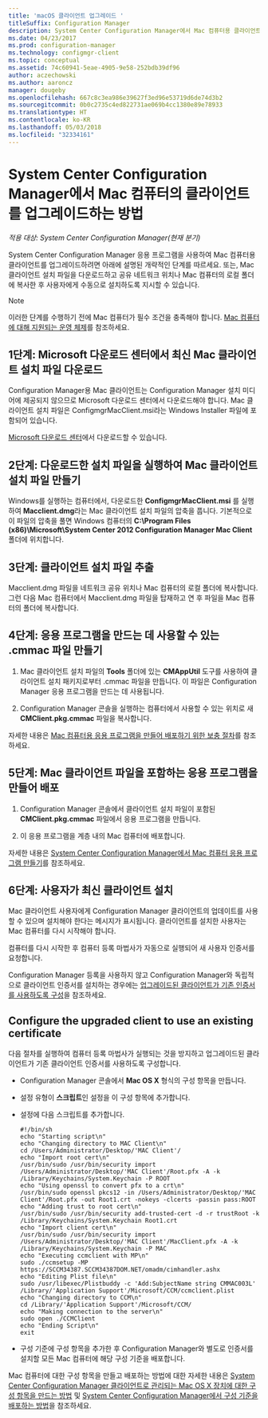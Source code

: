 ```yaml
---
title: 'macOS 클라이언트 업그레이드 '
titleSuffix: Configuration Manager
description: System Center Configuration Manager에서 Mac 컴퓨터용 클라이언트를 업그레이드합니다.
ms.date: 04/23/2017
ms.prod: configuration-manager
ms.technology: configmgr-client
ms.topic: conceptual
ms.assetid: 74c60941-5eae-4905-9e58-252bdb39df96
author: aczechowski
ms.author: aaroncz
manager: dougeby
ms.openlocfilehash: 667c8c3ea986e39627f3ed96e53719d6de74d3b2
ms.sourcegitcommit: 0b0c2735c4ed822731ae069b4cc1380e89e78933
ms.translationtype: HT
ms.contentlocale: ko-KR
ms.lasthandoff: 05/03/2018
ms.locfileid: "32334161"
---
```

# <a name="how-to-upgrade-clients-on-mac-computers-in-system-center-configuration-manager"></a>System Center Configuration Manager에서 Mac 컴퓨터의 클라이언트를 업그레이드하는 방법

*적용 대상: System Center Configuration Manager(현재 분기)*

System Center Configuration Manager 응용 프로그램을 사용하여 Mac 컴퓨터용 클라이언트를 업그레이드하려면 아래에 설명된 개략적인 단계를 따르세요. 또는, Mac 클라이언트 설치 파일을 다운로드하고 공유 네트워크 위치나 Mac 컴퓨터의 로컬 폴더에 복사한 후 사용자에게 수동으로 설치하도록 지시할 수 있습니다.  

> [!NOTE]  
>  이러한 단계를 수행하기 전에 Mac 컴퓨터가 필수 조건을 충족해야 합니다. [Mac 컴퓨터에 대해 지원되는 운영 체제](../../../plan-design/configs/supported-operating-systems-for-clients-and-devices.md#mac-computers)를 참조하세요.  

## <a name="step-1-download-the-latest-mac-client-installation-file-from-the-microsoft-download-center"></a>1단계: Microsoft 다운로드 센터에서 최신 Mac 클라이언트 설치 파일 다운로드  
 Configuration Manager용 Mac 클라이언트는 Configuration Manager 설치 미디어에 제공되지 않으므로 Microsoft 다운로드 센터에서 다운로드해야 합니다. Mac 클라이언트 설치 파일은 ConfigmgrMacClient.msi라는 Windows Installer 파일에 포함되어 있습니다.  

 [Microsoft 다운로드 센터](http://go.microsoft.com/fwlink/p/?LinkId=525184)에서 다운로드할 수 있습니다.  

## <a name="step-2-run-the-downloaded-installation-file-to-create-the-mac-client-installation-file"></a>2단계: 다운로드한 설치 파일을 실행하여 Mac 클라이언트 설치 파일 만들기  
 Windows를 실행하는 컴퓨터에서, 다운로드한 **ConfigmgrMacClient.msi** 를 실행하여 **Macclient.dmg**라는 Mac 클라이언트 설치 파일의 압축을 풉니다. 기본적으로 이 파일의 압축을 풀면 Windows 컴퓨터의 **C:\Program Files (x86)\Microsoft\System Center 2012 Configuration Manager Mac Client** 폴더에 위치합니다.  

## <a name="step-3-extract-the-client-installation-files"></a>3단계: 클라이언트 설치 파일 추출  
 Macclient.dmg 파일을 네트워크 공유 위치나 Mac 컴퓨터의 로컬 폴더에 복사합니다. 그런 다음 Mac 컴퓨터에서 Macclient.dmg 파일을 탑재하고 연 후 파일을 Mac 컴퓨터의 폴더에 복사합니다.  

## <a name="step-4-create-a-cmmac-file-that-can-be-used-to-create-an-application"></a>4단계: 응용 프로그램을 만드는 데 사용할 수 있는 .cmmac 파일 만들기  

1.  Mac 클라이언트 설치 파일의 **Tools** 폴더에 있는 **CMAppUtil** 도구를 사용하여 클라이언트 설치 패키지로부터 .cmmac 파일을 만듭니다. 이 파일은 Configuration Manager 응용 프로그램을 만드는 데 사용됩니다.  

2.  Configuration Manager 콘솔을 실행하는 컴퓨터에서 사용할 수 있는 위치로 새 **CMClient.pkg.cmmac** 파일을 복사합니다.  

 자세한 내용은 [Mac 컴퓨터용 응용 프로그램을 만들어 배포하기 위한 보충 절차](/sccm/apps/get-started/creating-mac-computer-applications#supplemental-procedures-to-create-and-deploy-applications-for-mac-computers)를 참조하세요.  

## <a name="step-5-create-and-deploy-an-application-containing-the-mac-client-files"></a>**5단계:** Mac 클라이언트 파일을 포함하는 응용 프로그램을 만들어 배포  

1.  Configuration Manager 콘솔에서 클라이언트 설치 파일이 포함된 **CMClient.pkg.cmmac** 파일에서 응용 프로그램을 만듭니다.  

2.  이 응용 프로그램을 계층 내의 Mac 컴퓨터에 배포합니다.  

 자세한 내용은 [System Center Configuration Manager에서 Mac 컴퓨터 응용 프로그램 만들기](../../../../apps/get-started/creating-mac-computer-applications.md)를 참조하세요.  

## <a name="step-6-users-install-the-latest-client"></a>6단계: 사용자가 최신 클라이언트 설치  
 Mac 클라이언트 사용자에게 Configuration Manager 클라이언트의 업데이트를 사용할 수 있으며 설치해야 한다는 메시지가 표시됩니다. 클라이언트를 설치한 사용자는 Mac 컴퓨터를 다시 시작해야 합니다.  

 컴퓨터를 다시 시작한 후 컴퓨터 등록 마법사가 자동으로 실행되어 새 사용자 인증서를 요청합니다.  

 Configuration Manager 등록을 사용하지 않고 Configuration Manager와 독립적으로 클라이언트 인증서를 설치하는 경우에는 [업그레이드된 클라이언트가 기존 인증서를 사용하도록 구성](#BKMK_UpgradingClient_MachineEnrollment)을 참조하세요.  

##  <a name="BKMK_UpgradingClient_MachineEnrollment"></a> Configure the upgraded client to use an existing certificate  
 다음 절차를 실행하여 컴퓨터 등록 마법사가 실행되는 것을 방지하고 업그레이드된 클라이언트가 기존 클라이언트 인증서를 사용하도록 구성합니다.  

-   Configuration Manager 콘솔에서 **Mac OS X** 형식의 구성 항목을 만듭니다.  

-   설정 유형이 **스크립트**인 설정을 이 구성 항목에 추가합니다.  

-   설정에 다음 스크립트를 추가합니다.  

    ```  
    #!/bin/sh  
    echo "Starting script\n"  
    echo "Changing directory to MAC Client\n"  
    cd /Users/Administrator/Desktop/'MAC Client'/  
    echo "Import root cert\n"  
    /usr/bin/sudo /usr/bin/security import /Users/Administrator/Desktop/'MAC Client'/Root.pfx -A -k /Library/Keychains/System.Keychain -P ROOT  
    echo "Using openssl to convert pfx to a crt\n"  
    /usr/bin/sudo openssl pkcs12 -in /Users/Administrator/Desktop/'MAC Client'/Root.pfx -out Root1.crt -nokeys -clcerts -passin pass:ROOT  
    echo "Adding trust to root cert\n"  
    /usr/bin/sudo /usr/bin/security add-trusted-cert -d -r trustRoot -k /Library/Keychains/System.Keychain Root1.crt  
    echo "Import client cert\n"  
    /usr/bin/sudo /usr/bin/security import /Users/Administrator/Desktop/'MAC Client'/MacClient.pfx -A -k /Library/Keychains/System.Keychain -P MAC  
    echo "Executing ccmclient with MP\n"  
    sudo ./ccmsetup -MP https://SCCM34387.SCCM34387DOM.NET/omadm/cimhandler.ashx  
    echo "Editing Plist file\n"  
    sudo /usr/libexec/Plistbuddy -c 'Add:SubjectName string CMMAC003L' /Library/'Application Support'/Microsoft/CCM/ccmclient.plist  
    echo "Changing directory to CCM\n"  
    cd /Library/'Application Support'/Microsoft/CCM/  
    echo "Making connection to the server\n"  
    sudo open ./CCMClient  
    echo "Ending Script\n"  
    exit  

    ```  

-   구성 기준에 구성 항목을 추가한 후 Configuration Manager와 별도로 인증서를 설치할 모든 Mac 컴퓨터에 해당 구성 기준을 배포합니다.  

 Mac 컴퓨터에 대한 구성 항목을 만들고 배포하는 방법에 대한 자세한 내용은 [System Center Configuration Manager 클라이언트로 관리되는 Mac OS X 장치에 대한 구성 항목을 만드는 방법](../../../../compliance/deploy-use/create-configuration-items-for-mac-os-x-devices-managed-with-the-client.md) 및 [System Center Configuration Manager에서 구성 기준을 배포하는 방법](../../../../compliance/deploy-use/deploy-configuration-baselines.md)을 참조하세요.  
